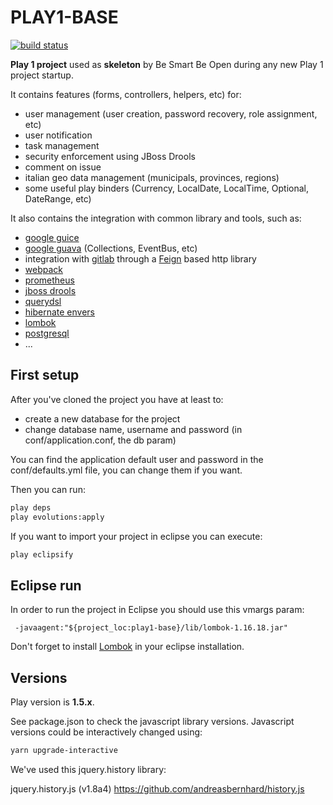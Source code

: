 PLAY1-BASE
==========

[![build status](https://dev.besmartbeopen.it/besmartbeopen/bsbo-base/badges/master/build.svg)](https://dev.besmartbeopen.it/besmartbeopen/bsbo-base/badges/master/build.svg)

**Play 1 project** used as **skeleton** by Be Smart Be Open during any new Play 1 project startup.

It contains features (forms, controllers, helpers, etc) for:
 - user management (user creation, password recovery, role assignment, etc)
 - user notification
 - task management
 - security enforcement using JBoss Drools 
 - comment on issue
 - italian geo data management (municipals, provinces, regions)
 - some useful play binders (Currency, LocalDate, LocalTime, Optional, DateRange, etc)

It also contains the integration with common library and tools, such as:
 - [google guice](https://github.com/google/guice)
 - [google guava](https://github.com/google/guava) (Collections, EventBus, etc)
 - integration with [gitlab](https://gitlab.com/) through a [Feign](https://github.com/OpenFeign/feign) based http library
 - [webpack](https://webpack.js.org/)
 - [prometheus](https://prometheus.io/)
 - [jboss drools](https://www.drools.org/)
 - [querydsl](http://www.querydsl.com/)
 - [hibernate envers](http://hibernate.org/orm/envers/)
 - [lombok](https://projectlombok.org/)
 - [postgresql](https://www.postgresql.org)
 - ...

First setup
-----------
After you've cloned the project you have at least to:
 - create a new database for the project
 - change database name, username and password (in conf/application.conf, the db param)

You can find the application default user and password in the conf/defaults.yml file, 
you can change them if you want.

Then you can run:

```sh
play deps
play evolutions:apply
```

If you want to import your project in eclipse you can execute:

```sh
play eclipsify
```

Eclipse run
------------
In order to run the project in Eclipse you should use this vmargs param:

```
 -javaagent:"${project_loc:play1-base}/lib/lombok-1.16.18.jar"
```

Don't forget to install [Lombok](https://projectlombok.org/) in your eclipse installation.

Versions
--------

Play version is **1.5.x**.

See package.json to check the javascript library versions.
Javascript versions could be interactively changed using:

```sh
yarn upgrade-interactive
```

We've used this jquery.history library:

jquery.history.js (v1.8a4) https://github.com/andreasbernhard/history.js
